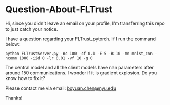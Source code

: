 # Question-About-FLTrust

Hi, since you didn't leave an email on your profile, I'm transferring this repo to just catch your notice.

I have a question regarding your FLTrust_pytorch. If I run the command below: 
```
python FLTrustServer.py -nc 100 -cf 0.1 -E 5 -B 10 -mn mnist_cnn -ncomm 1000 -iid 0 -lr 0.01 -vf 10 -g 0
```
The central model and all the client models have nan parameters after around 150 communications. I wonder if it is gradient explosion. Do you know how to fix it?

Please contact me via email: boyuan.chen@nyu.edu

Thanks!
